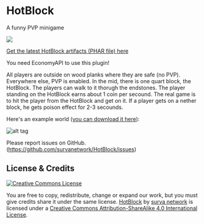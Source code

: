 # HotBlock
A funny PVP minigame

![](https://poggit.pmmp.io/ci.badge/survanetwork/HotBlock/HotBlock)

[Get the latest HotBlock artifacts (PHAR file) here](https://poggit.pmmp.io/ci/survanetwork/HotBlock/HotBlock)

You need EconomyAPI to use this plugin!

All players are outside on wood planks where they are safe (no PVP).
Everywhere else, PVP is enabled.
In the mid, there is one quart block, the HotBlock.
The players can walk to it thorugh the endstones.
The player standing on the HotBlock earns about 1 coin per secound.
The real game is to hit the player from the HotBlock and get on it.
If a player gets on a nether block, he gets poison effect for 2-3 secounds.

Here's an example world ([you can download it here](https://github.com/survanetwork/HotBlock/files/1120370/HotBlock.zip)):

![alt tag](http://i.imgur.com/TgobyZ1.jpg)

Please report issues on GitHub. (https://github.com/survanetwork/HotBlock/issues)

## License & Credits
[![Creative Commons License](https://i.creativecommons.org/l/by-sa/4.0/88x31.png)](http://creativecommons.org/licenses/by-sa/4.0/)

You are free to copy, redistribute, change or expand our work, but you must give credits share it under the same license.
[HotBlock](https://github.com/survanetwork/HotBlock) by [surva network](https://github.com/survanetwork) is licensed under a [Creative Commons Attribution-ShareAlike 4.0 International License](http://creativecommons.org/licenses/by-sa/4.0/).
